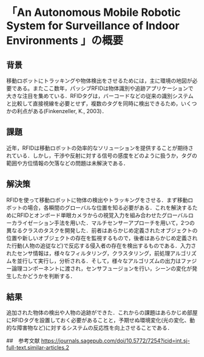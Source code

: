 
# 「An Autonomous Mobile Robotic System for Surveillance of Indoor Environments 」の概要
## 背景
移動ロボットにトラッキングや物体検出をさせるためには，主に環境の地図が必要である。またここ数年，パッシブRFIDは物体識別や追跡アプリケーションで大きな注目を集めている．RFIDタグは，バーコードなどの従来の識別システムと比較して直接視線を必要とせず，複数のタグを同時に検出できるため，いくつかの利点がある(Finkenzeller, K., 2003)．
## 課題
近年，RFIDは移動ロボットの効率的なソリューションを提供することが期待されている．しかし，干渉や反射に対する信号の感度をどのように扱うか，タグの範囲や方位情報の欠落などの問題は未解決である．
## 解決策
RFIDを使って移動ロボットに物体の検出やトラッキングをさせる．まず移動ロボットの場合，各瞬間のグローバルな位置を知る必要がある．これを解決するためにRFIDとオンボード単眼カメラからの視覚入力を組み合わせたグローバルローカライゼーション手法を用いた．マルチセンサーアプローチを用いて，2つの異なるクラスのタスクを開発した．前者はあらかじめ定義されたオブジェクトの位置や新しいオブジェクトの存在を監視するもので，後者はあらかじめ定義された行動(人物の追従など)で反応する侵入者の存在を検出するものである．入力されたセンサ情報は，様々なフィルタリング，クラスタリング，前処理アルゴリズムを並行して実行し，分析される．そして，様々なアルゴリズムの出力はファジー論理コンポーネントに渡され，センサフュージョンを行い，シーンの変化が発生したかどうかを判断する．
## 結果
追加された物体の検出や人物の追跡ができた．これからの課題はあらかじめ部屋にRFIDタグを設置しておく必要があることと，予期せぬ環境変化(光の変化、動的な障害物など)に対するシステムの反応性を向上させることである．

##　参考文献
https://journals.sagepub.com/doi/10.5772/7254?icid=int.sj-full-text.similar-articles.2
